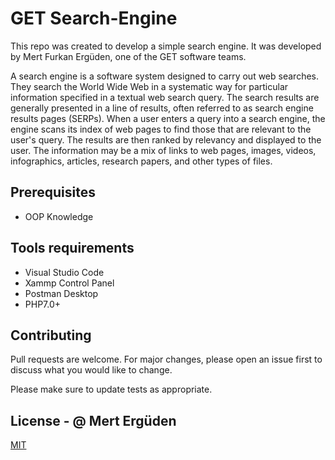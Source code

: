 # GET Search-Engine

This repo was created to develop a simple search engine. It was developed by Mert Furkan Ergüden, one of the GET software teams.

A search engine is a software system designed to carry out web searches. They search the World Wide Web in a systematic way for particular information specified in a textual web search query. The search results are generally presented in a line of results, often referred to as search engine results pages (SERPs). When a user enters a query into a search engine, the engine scans its index of web pages to find those that are relevant to the user's query. The results are then ranked by relevancy and displayed to the user. The information may be a mix of links to web pages, images, videos, infographics, articles, research papers, and other types of files. 
  
 

## Prerequisites
- OOP Knowledge

## Tools requirements

- Visual Studio Code
- Xammp Control Panel
- Postman Desktop
- PHP7.0+


## Contributing

Pull requests are welcome. For major changes, please open an issue first
to discuss what you would like to change.

Please make sure to update tests as appropriate.

## License - @ Mert Ergüden

[MIT](https://choosealicense.com/licenses/mit/)
